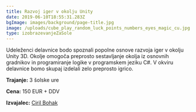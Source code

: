 ```yaml
---
title: Razvoj iger v okolju Unity
date: 2019-06-10T18:55:31.283Z
bgImage: images/background/page-title.jpg
image: /uploads/cube_play_random_luck_points_numbers_eyes_magic_cu.jpg
type: izobrazevanjeZaSole
---
```

Udeleženci delavnice bodo spoznali popolne osnove razvoja iger v okolju Unity 3D. Okolje omogoča preprosto sestavljanje okolja iz osnovnih gradnikov in programiranje logike v programskem jeziku C#. V okviru delavnice bomo skupaj izdelali zelo preprosto igrico.

**Trajanje:** 3 šolske ure

**Cena:** 150 EUR + DDV

**Izvajalec:** [Ciril Bohak](https://akademijafri.si/izvajalci/ciril-bohak/)
